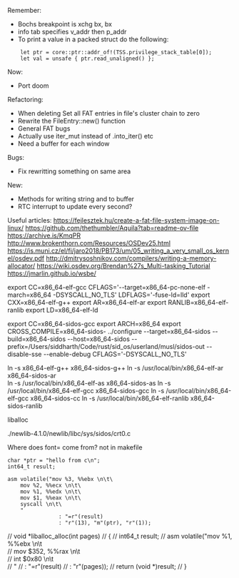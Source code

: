 Remember:
- Bochs breakpoint is xchg bx, bx
- info tab specifies v_addr then p_addr
- To print a value in a packed struct do the following:
```
    let ptr = core::ptr::addr_of!(TSS.privilege_stack_table[0]);
    let val = unsafe { ptr.read_unaligned() };
```

Now: 
- Port doom

Refactoring:
- When deleting Set all FAT entries in file's cluster chain to zero
- Rewrite the FileEntry::new() function
- General FAT bugs
- Actually use iter_mut instead of .into_iter() etc
- Need a buffer for each window

Bugs:
- Fix rewritting something on same area

New:
- Methods for writing string and to buffer
- RTC interrupt to update every second?

Useful articles:
https://fejlesztek.hu/create-a-fat-file-system-image-on-linux/
https://github.com/thethumbler/Aquila?tab=readme-ov-file
https://archive.is/KmqPR
http://www.brokenthorn.com/Resources/OSDev25.html
https://is.muni.cz/el/fi/jaro2018/PB173/um/05_writing_a_very_small_os_kernel/osdev.pdf
http://dmitrysoshnikov.com/compilers/writing-a-memory-allocator/
https://wiki.osdev.org/Brendan%27s_Multi-tasking_Tutorial
https://jmarlin.github.io/wsbe/

export CC=x86_64-elf-gcc CFLAGS='--target=x86_64-pc-none-elf -march=x86_64 -DSYSCALL_NO_TLS' LDFLAGS='-fuse-ld=lld' 
export CXX=x86_64-elf-g++
export AR=x86_64-elf-ar
export RANLIB=x86_64-elf-ranlib
export LD=x86_64-elf-ld

export CC=x86_64-sidos-gcc
export ARCH=x86_64
export CROSS_COMPILE=x86_64-sidos-
../configure --target=x86_64-sidos --build=x86_64-sidos --host=x86_64-sidos --prefix=/Users/siddharth/Code/rust/sid_os/userland/musl/sidos-out --disable-sse --enable-debug  CFLAGS='-DSYSCALL_NO_TLS'

ln -s x86_64-elf-g++ x86_64-sidos-g++
ln -s /usr/local/bin/x86_64-elf-ar x86_64-sidos-ar       
ln -s /usr/local/bin/x86_64-elf-as x86_64-sidos-as
ln -s /usr/local/bin/x86_64-elf-gcc x86_64-sidos-gcc
ln -s /usr/local/bin/x86_64-elf-gcc x86_64-sidos-cc
ln -s /usr/local/bin/x86_64-elf-ranlib x86_64-sidos-ranlib

liballoc

./newlib-4.1.0/newlib/libc/sys/sidos/crt0.c

Where does font= come from? not in makefile

```
char *ptr = "hello from c\n";
int64_t result;

asm volatile("mov %3, %%ebx \n\t\
    mov %2, %%ecx \n\t\
    mov %1, %%edx \n\t\
    mov $1, %%eax \n\t\
    syscall \n\t\
    "
                : "=r"(result)
                : "r"(13), "m"(ptr), "r"(1));
```

// void *liballoc_alloc(int pages)
// {
//     int64_t result;
//     asm volatile("mov %1, %%ebx \n\t\
//                  mov $352, %%rax \n\t\
//                  int $0x80 \n\t\
//                  "
//                  : "=r"(result)
//                  : "r"(pages));
//     return (void *)result;
// }